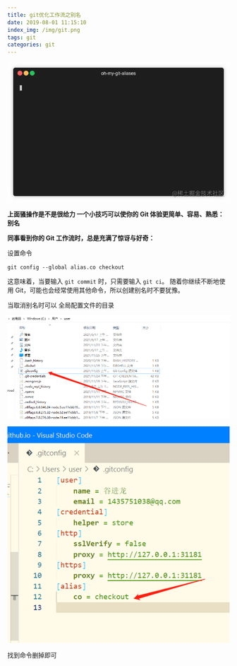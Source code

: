 ```yaml
---
title: git优化工作流之别名
date: 2019-08-01 11:15:10
index_img: /img/git.png
tags: git  
categories: git  
---
```




![1637807790323](gitbm/git.gif)

 **上面骚操作是不是很给力 一个小技巧可以使你的 Git 体验更简单、容易、熟悉：别名** 

 **同事看到你的 Git 工作流时，总是充满了惊讶与好奇：** 

设置命令

```
git config --global alias.co checkout
```

 这意味着，当要输入 `git commit` 时，只需要输入 `git ci`。 随着你继续不断地使用 Git，可能也会经常使用其他命令，所以创建别名时不要犹豫。

当取消别名时可以  全局配置文件的目录

![1637808629314](gitbm/1637808629314.png)

![1637808684380](gitbm/1637808684380.png)

找到命令删掉即可